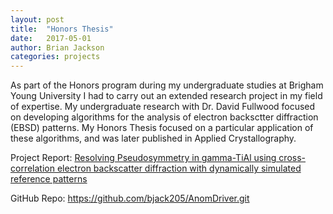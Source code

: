 ```yaml
---
layout: post
title:  "Honors Thesis"
date:   2017-05-01
author: Brian Jackson
categories: projects
---
```


As part of the Honors program during my undergraduate studies at Brigham Young University I had to carry out an extended research project in my field of expertise. My undergraduate research with Dr. David Fullwood focused on developing algorithms for the analysis of electron backsctter diffraction (EBSD) patterns. My Honors Thesis focused on a particular application of these algorithms, and was later published in Applied Crystallography.

Project Report:
[Resolving Pseudosymmetry in gamma-TiAl using cross-correlation electron backscatter diffraction with dynamically simulated reference patterns](/assets/HonorsThesis_Final.pdf)

GitHub Repo:
https://github.com/bjack205/AnomDriver.git
